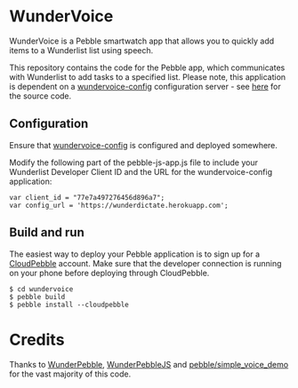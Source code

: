 # WunderVoice

WunderVoice is a Pebble smartwatch app that allows you to quickly add items to a Wunderlist list using speech.

This repository contains the code for the Pebble app, which communicates with Wunderlist to add tasks to a specified list. Please note, this application is dependent on a [wundervoice-config](https://github.com/alirawashdeh/wundervoice-config) configuration server - see [here](https://github.com/alirawashdeh/wundervoice-config) for the source code.

## Configuration

Ensure that [wundervoice-config](https://github.com/alirawashdeh/wundervoice-config) is configured and deployed somewhere.

Modify the following part of the pebble-js-app.js file to include your Wunderlist Developer Client ID and the URL for the wundervoice-config application:

```
var client_id = "77e7a497276456d896a7";
var config_url = 'https://wunderdictate.herokuapp.com';
```

## Build and run

The easiest way to deploy your Pebble application is to sign up for a [CloudPebble](http://cloudpebble.com/) account. Make sure that the developer connection is running on your phone before deploying through CloudPebble.

```
$ cd wundervoice
$ pebble build
$ pebble install --cloudpebble
```

# Credits

Thanks to [WunderPebble](https://github.com/jahdaic/WunderPebble), [WunderPebbleJS](https://github.com/jahdaic/WunderPebbleJS) and [pebble/simple_voice_demo](https://github.com/pebble-examples/simple-voice-demo) for the vast majority of this code.
